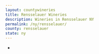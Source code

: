 ```yaml
---
layout: countywineries
title: Rensselauer Wineries
description: Wineries in Rensselauer NY
permalink: /ny/rensselauer/
county: rensselauer
state: ny
---
```

-
